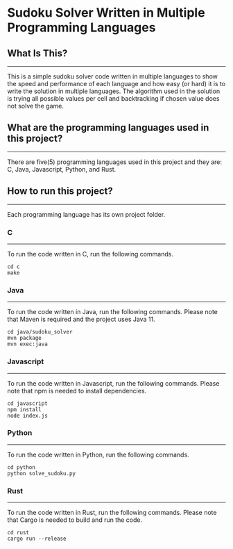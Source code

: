 Sudoku Solver Written in Multiple Programming Languages
===========================
## What Is This?
------------
This is a simple sudoku solver code written in multiple languages to show the speed and performance of each language and how easy (or hard) it is to write the solution in multiple languages. The algorithm used in the solution is trying all possible values per cell and backtracking if chosen value does not solve the game. 

## What are the programming languages used in this project?
------------
There are five(5) programming languages used in this project and they are: C, Java, Javascript, Python, and Rust. 

## How to run this project?
------------
Each programming language has its own project folder. 

### C
------------
To run the code written in C, run the following commands. 
```
cd c
make
```

### Java
------------
To run the code written in Java, run the following commands. Please note that Maven is required and the project uses Java 11. 
```
cd java/sudoku_solver
mvn package
mvn exec:java
```

### Javascript
------------
To run the code written in Javascript, run the following commands. Please note that npm is needed to install dependencies. 
```
cd javascript
npm install
node index.js
```

### Python
------------
To run the code written in Python, run the following commands. 
```
cd python
python solve_sudoku.py
```

### Rust
------------
To run the code written in Rust, run the following commands. Please note that Cargo is needed to build and run the code.
```
cd rust
cargo run --release
```